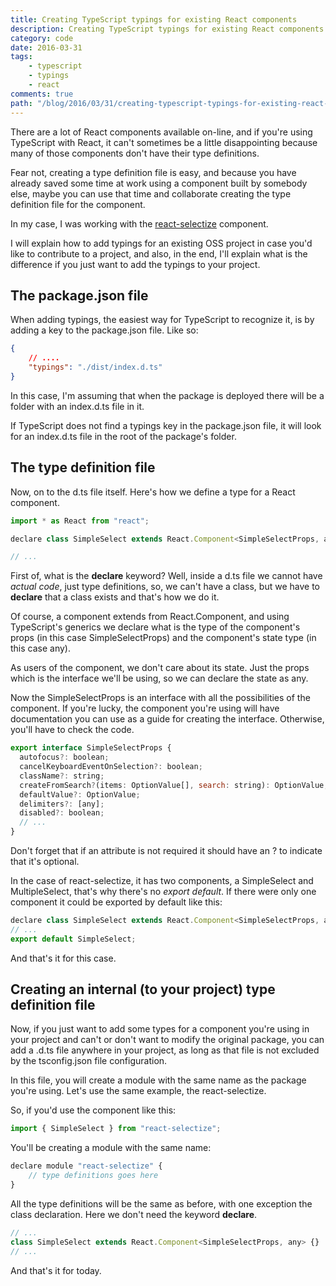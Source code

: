 ```yaml
---
title: Creating TypeScript typings for existing React components
description: Creating TypeScript typings for existing React components
category: code
date: 2016-03-31
tags:
    - typescript
    - typings
    - react
comments: true
path: "/blog/2016/03/31/creating-typescript-typings-for-existing-react-components"
---
```


There are a lot of React components available on-line, and if you're using TypeScript with React, it can't sometimes be a little disappointing because many of those components don't have their type definitions.

Fear not, creating a type definition file is easy, and because you have already saved some time at work using a component built by somebody else, maybe you can use that time and collaborate creating the type definition file for the component.

In my case, I was working with the [react-selectize](https://github.com/furqanZafar/react-selectize) component.

I will explain how to add typings for an existing OSS project in case you'd like to contribute to a project, and also, in the end, I'll explain what is the difference if you just want to add the typings to your project.

## The package.json file

When adding typings, the easiest way for TypeScript to recognize it, is by adding a key to the package.json file. Like so:

```json
{
    // ....
    "typings": "./dist/index.d.ts"
}
```

In this case, I'm assuming that when the package is deployed there will be a folder with an index.d.ts file in it.

If TypeScript does not find a typings key in the package.json file, it will look for an index.d.ts file in the root of the package's folder.

## The type definition file

Now, on to the d.ts file itself. Here's how we define a type for a React component.

```js
import * as React from "react";

declare class SimpleSelect extends React.Component<SimpleSelectProps, any> {}

// ...
```

First of, what is the **declare** keyword? Well, inside a d.ts file we cannot have _actual code_, just type definitions, so, we can't have a class, but we have to **declare** that a class exists and that's how we do it.

Of course, a component extends from React.Component, and using TypeScript's generics we declare what is the type of the component's props (in this case SimpleSelectProps) and the component's state type (in this case any).

As users of the component, we don't care about its state. Just the props which is the interface we'll be using, so we can declare the state as any.

Now the SimpleSelectProps is an interface with all the possibilities of the component. If you're lucky, the component you're using will have documentation you can use as a guide for creating the interface. Otherwise, you'll have to check the code.

```js
export interface SimpleSelectProps {
  autofocus?: boolean;
  cancelKeyboardEventOnSelection?: boolean;
  className?: string;
  createFromSearch?(items: OptionValue[], search: string): OptionValue;
  defaultValue?: OptionValue;
  delimiters?: [any];
  disabled?: boolean;
  // ...
}
```

Don't forget that if an attribute is not required it should have an ? to indicate that it's optional.

In the case of react-selectize, it has two components, a SimpleSelect and MultipleSelect, that's why there's no _export default_. If there were only one component it could be exported by default like this:

```js
declare class SimpleSelect extends React.Component<SimpleSelectProps, any> {}
// ...
export default SimpleSelect;
```

And that's it for this case.

## Creating an internal (to your project) type definition file

Now, if you just want to add some types for a component you're using in your project and can't or don't want to modify the original package, you can add a .d.ts file anywhere in your project, as long as that file is not excluded by the tsconfig.json file configuration.

In this file, you will create a module with the same name as the package you're using. Let's use the same example, the react-selectize.

So, if you'd use the component like this:

```js
import { SimpleSelect } from "react-selectize";
```

You'll be creating a module with the same name:

```js
declare module "react-selectize" {
    // type definitions goes here
}
```

All the type definitions will be the same as before, with one exception the class declaration. Here we don't need the keyword **declare**.

```js
// ...
class SimpleSelect extends React.Component<SimpleSelectProps, any> {}
// ...
```

And that's it for today.

